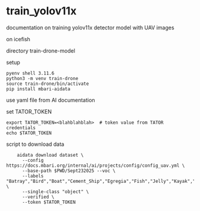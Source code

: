 # train_yolov11x
documentation on training yolov11x detector model with UAV images

on icefish

directory train-drone-model

setup

    pyenv shell 3.11.6
    python3 -m venv train-drone
    source train-drone/bin/activate
    pip install mbari-aidata

use yaml file from AI documentation

set TATOR_TOKEN

    export TATOR_TOKEN=<blahblahblah>  # token value from TATOR credentials
    echo $TATOR_TOKEN
    
script to download data

        aidata download dataset \
          --config https://docs.mbari.org/internal/ai/projects/config/config_uav.yml \
          --base-path $PWD/Sept232025 --voc \
          --labels "Batray","Bird","Boat","Cement_Ship","Egregia","Fish","Jelly","Kayak","Kelp","Mola","Mooring_Buoy","Otter","Person","Pinniped","Secci_Disc","Shark","Surfboard","Velella_velella","Velella_velella_raft","Whale" \
          --single-class "object" \
          --verified \
          --token $TATOR_TOKEN
